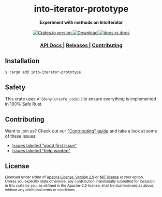 <h1 align="center">into-iterator-prototype</h1>
<div align="center">
  <strong>
    Experiment with methods on IntoIterator
  </strong>
</div>

<br />

<div align="center">
  <!-- Crates version -->
  <a href="https://crates.io/crates/into-iterator-prototype">
    <img src="https://img.shields.io/crates/v/into-iterator-prototype.svg?style=flat-square"
    alt="Crates.io version" />
  </a>
  <!-- Downloads -->
  <a href="https://crates.io/crates/into-iterator-prototype">
    <img src="https://img.shields.io/crates/d/into-iterator-prototype.svg?style=flat-square"
      alt="Download" />
  </a>
  <!-- docs.rs docs -->
  <a href="https://docs.rs/into-iterator-prototype">
    <img src="https://img.shields.io/badge/docs-latest-blue.svg?style=flat-square"
      alt="docs.rs docs" />
  </a>
</div>

<div align="center">
  <h3>
    <a href="https://docs.rs/into-iterator-prototype">
      API Docs
    </a>
    <span> | </span>
    <a href="https://github.com/yoshuawuyts/into-iterator-prototype/releases">
      Releases
    </a>
    <span> | </span>
    <a href="https://github.com/yoshuawuyts/into-iterator-prototype/blob/master.github/CONTRIBUTING.md">
      Contributing
    </a>
  </h3>
</div>

## Installation
```sh
$ cargo add into-iterator-prototype
```

## Safety
This crate uses ``#![deny(unsafe_code)]`` to ensure everything is implemented in
100% Safe Rust.

## Contributing
Want to join us? Check out our ["Contributing" guide][contributing] and take a
look at some of these issues:

- [Issues labeled "good first issue"][good-first-issue]
- [Issues labeled "help wanted"][help-wanted]

[contributing]: https://github.com/yoshuawuyts/into-iterator-prototype/blob/master.github/CONTRIBUTING.md
[good-first-issue]: https://github.com/yoshuawuyts/into-iterator-prototype/labels/good%20first%20issue
[help-wanted]: https://github.com/yoshuawuyts/into-iterator-prototype/labels/help%20wanted

## License

<sup>
Licensed under either of <a href="LICENSE-APACHE">Apache License, Version
2.0</a> or <a href="LICENSE-MIT">MIT license</a> at your option.
</sup>

<br/>

<sub>
Unless you explicitly state otherwise, any contribution intentionally submitted
for inclusion in this crate by you, as defined in the Apache-2.0 license, shall
be dual licensed as above, without any additional terms or conditions.
</sub>
